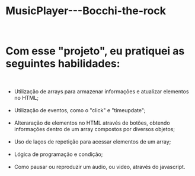 # MusicPlayer---Bocchi-the-rock

 <br> <h1>Com esse "projeto", eu pratiquei as seguintes habilidades:</h1><br>
       <ul>
        <li>Utilização de arrays para armazenar informações e atualizar elementos no HTML;</li><br>
        <li>Utilização de eventos, como o "click" e "timeupdate";</li><br>
        <li> Alteraração de elementos no HTML através de botões, obtendo informações dentro de um array compostos por diversos objetos;</li><br>
        <li>Uso de laços de repetição para acessar elementos de um array;</li><br>
        <li>Lógica de programação e condição;</li><br>
        <li>Como pausar ou reproduzir um áudio, ou video, através do javascript.</li><br>
       </ul>
